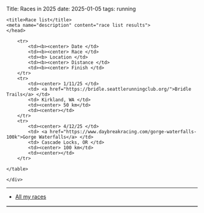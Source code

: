 Title: Races in 2025
date: 2025-01-05
tags: running

<html xmlns="http://www.w3.org/1999/xhtml" xml:lang="en" lang="en">
    <head>

    <title>Race list</title>
    <meta name="description" content="race list results">
    </head>
<body>

<div class="post">
    <div class="entry">
    <table cellpadding=2 border=1 bgcolor=#FFFFFF>

        <tr>
            <td><b><center> Date </td>
            <td><b><center> Race </td>
            <td><b> Location </td>
            <td><b><center> Distance </td>
            <td><b><center> Finish </td>
        </tr>
        <tr>
            <td><center> 1/11/25 </td>
            <td> <a href="https://bridle.seattlerunningclub.org/">Bridle Trails</a> </td>
            <td> Kirkland, WA </td>
            <td><center> 50 km</td>
            <td><center></td>
        </tr>
        <tr>
            <td><center> 4/12/25 </td>
            <td> <a href="https://www.daybreakracing.com/gorge-waterfalls-100k">Gorge Waterfalls</a> </td>
            <td> Cascade Locks, OR </td>
            <td><center> 100 km</td>
            <td><center></td>
        </tr>

    </table>

    </div>
</div>
<hr/>

</body>
</html>

* [All my races](../running-races.html)

